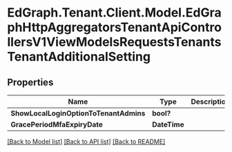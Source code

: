 # EdGraph.Tenant.Client.Model.EdGraphHttpAggregatorsTenantApiControllersV1ViewModelsRequestsTenantsTenantAdditionalSetting

## Properties

Name | Type | Description | Notes
------------ | ------------- | ------------- | -------------
**ShowLocalLoginOptionToTenantAdmins** | **bool?** |  | [optional] 
**GracePeriodMfaExpiryDate** | **DateTime** |  | [optional] 

[[Back to Model list]](../README.md#documentation-for-models) [[Back to API list]](../README.md#documentation-for-api-endpoints) [[Back to README]](../README.md)

